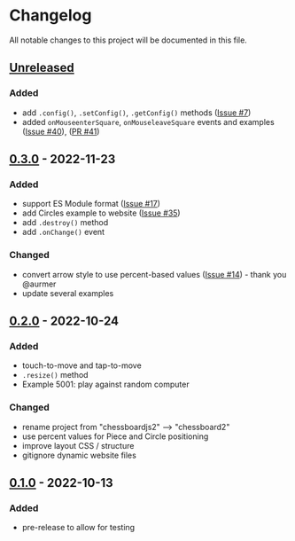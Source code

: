 # Changelog

All notable changes to this project will be documented in this file.

## [Unreleased]

### Added
- add `.config()`, `.setConfig()`, `.getConfig()` methods ([Issue #7](https://github.com/oakmac/chessboard2/issues/7))
- added `onMouseenterSquare`, `onMouseleaveSquare` events and examples ([Issue #40](https://github.com/oakmac/chessboard2/issues/40)), ([PR #41](https://github.com/oakmac/chessboard2/pull/41))

## [0.3.0] - 2022-11-23
### Added
- support ES Module format ([Issue #17](https://github.com/oakmac/chessboard2/issues/17))
- add Circles example to website ([Issue #35](https://github.com/oakmac/chessboard2/issues/35))
- add `.destroy()` method
- add `.onChange()` event

### Changed
- convert arrow style to use percent-based values ([Issue #14](https://github.com/oakmac/chessboard2/pull/14)) - thank you @aurmer
- update several examples

## [0.2.0] - 2022-10-24
### Added
- touch-to-move and tap-to-move
- `.resize()` method
- Example 5001: play against random computer

### Changed
- rename project from "chessboardjs2" --> "chessboard2"
- use percent values for Piece and Circle positioning
- improve layout CSS / structure
- gitignore dynamic website files

## [0.1.0] - 2022-10-13
### Added
- pre-release to allow for testing

[Unreleased]: https://github.com/oakmac/chessboard2/compare/v0.3.0...HEAD
[0.3.0]: https://github.com/oakmac/chessboard2/releases/tag/v0.3.0
[0.2.0]: https://github.com/oakmac/chessboard2/releases/tag/v0.2.0
[0.1.0]: https://github.com/oakmac/chessboard2/releases/tag/v0.1.0
